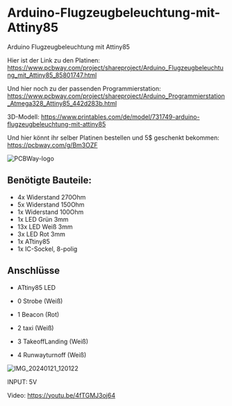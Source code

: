 # Arduino-Flugzeugbeleuchtung-mit-Attiny85
Arduino Flugzeugbeleuchtung mit Attiny85

Hier ist der Link zu den Platinen: https://www.pcbway.com/project/shareproject/Arduino_Flugzeugbeleuchtung_mit_Attiny85_85801747.html

Und hier noch zu der passenden Programmierstation: https://www.pcbway.com/project/shareproject/Arduino_Programmierstation_Atmega328_Attiny85_442d283b.html

3D-Modell: https://www.printables.com/de/model/731749-arduino-flugzeugbeleuchtung-mit-attiny85

Und hier könnt ihr selber Platinen bestellen und 5$ geschenkt bekommen: https://pcbway.com/g/Bm3OZF

![PCBWay-logo](https://github.com/Linu-Tec/Arduino-Flugzeugbeleuchtung-mit-Attiny85/assets/70856050/f9591483-f21d-43ff-ad13-56f694e104a1)


## Benötigte Bauteile:
- 4x Widerstand 270Ohm
- 5x Widerstand 150Ohm
- 1x Widerstand 100Ohm
- 1x LED Grün 3mm
- 13x LED Weiß 3mm
- 3x LED Rot 3mm
- 1x ATtiny85
- 1x IC-Sockel, 8-polig



## Anschlüsse

- ATtiny85	LED

- 0	Strobe (Weiß)

- 1	Beacon (Rot)

- 2	taxi (Weiß)

- 3	TakeoffLanding (Weiß)

- 4	Runwayturnoff (Weiß)


![IMG_20240121_120122](https://github.com/Linu-Tec/Arduino-Flugzeugbeleuchtung-mit-Attiny85/assets/70856050/3a651bb8-5602-49a8-9e55-ddb3e097bd0c)



INPUT: 5V


Video: https://youtu.be/4fTGMJ3oj64
